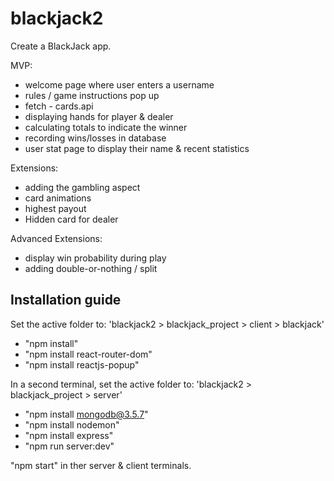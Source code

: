 # blackjack2
Create a BlackJack app. 

MVP:

- welcome page where user enters a username
- rules / game instructions pop up
- fetch - cards.api
- displaying hands for player & dealer
- calculating totals to indicate the winner
- recording wins/losses in database
- user stat page to display their name & recent statistics

Extensions:

- adding the gambling aspect
- card animations
- highest payout
- Hidden card for dealer

Advanced Extensions:

- display win probability during play
- adding double-or-nothing / split

## Installation guide

Set the active folder to: 'blackjack2 > blackjack_project > client > blackjack'


- "npm install"
- "npm install react-router-dom"
- "npm install reactjs-popup"

In a second terminal, set the active folder to: 'blackjack2 > blackjack_project > server'


- "npm install mongodb@3.5.7"
- "npm install nodemon"
- "npm install express"
- "npm run server:dev"


"npm start" in ther server & client terminals.

